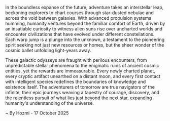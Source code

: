 
In the boundless expanse of the future, adventure takes an interstellar leap, beckoning explorers to chart courses through star-dusted nebulae and across the void between galaxies. With advanced propulsion systems humming, humanity ventures beyond the familiar comfort of Earth, driven by an insatiable curiosity to witness alien suns rise over uncharted worlds and encounter civilizations that have evolved under different constellations. Each warp jump is a plunge into the unknown, a testament to the pioneering spirit seeking not just new resources or homes, but the sheer wonder of the cosmic ballet unfolding light-years away.

These galactic odysseys are fraught with perilous encounters, from unpredictable stellar phenomena to the enigmatic ruins of ancient cosmic entities, yet the rewards are immeasurable. Every newly charted planet, every cryptic artifact unearthed on a distant moon, and every first contact with intelligent species redefines the boundaries of knowledge and existence itself. The adventurers of tomorrow are true navigators of the infinite, their epic journeys weaving a tapestry of courage, discovery, and the relentless pursuit of what lies just beyond the next star, expanding humanity's understanding of the universe.

~ By Hozmi - 17 October 2025
